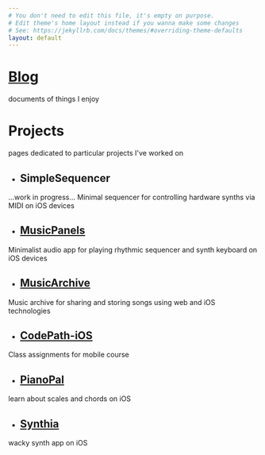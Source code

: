 ```yaml
---
# You don't need to edit this file, it's empty on purpose.
# Edit theme's home layout instead if you wanna make some changes
# See: https://jekyllrb.com/docs/themes/#overriding-theme-defaults
layout: default 
---
```


# [Blog](blog)
documents of things I enjoy

# Projects

pages dedicated to particular projects I've worked on

* ## SimpleSequencer
...work in progress... Minimal sequencer for controlling hardware synths via MIDI on iOS devices

* ## [MusicPanels](musicpanels)
Minimalist audio app for playing rhythmic sequencer and synth keyboard on iOS devices

* ## [MusicArchive](musicarchive)
Music archive for sharing and storing songs using web and iOS technologies 

* ## [CodePath-iOS](codepath-ios)
Class assignments for mobile course

* ## [PianoPal](pianopal)
learn about scales and chords on iOS
 
* ## [Synthia](synthia)
wacky synth app on iOS
